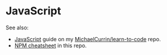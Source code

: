 # JavaScript


See also:

- [JavaScript](https://github.com/MichaelCurrin/learn-to-code/blob/master/en/topics/scripting_languages/JavaScript/README.md) guide on my [MichaelCurrin/learn-to-code](https://github.com/MichaelCurrin/learn-to-code/) repo.
- [NPM cheatsheet](package_managers/npm.md) in this repo.
